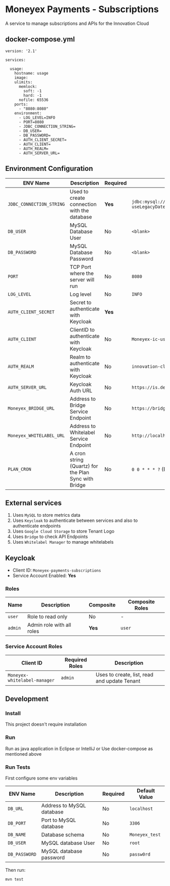 
Moneyex Payments - Subscriptions
=====================
A service to manage subscriptions and APIs for the Innovation Cloud

## docker-compose.yml

```
version: '2.1'

services:

  usage:
    hostname: usage
    image: 
    ulimits:
      memlock:
        soft: -1
        hard: -1
      nofile: 65536
    ports:
      - "8080:8080"
    environment:
      - LOG_LEVEL=INFO
      - PORT=8080
      - JDBC_CONNECTION_STRING=
      - DB_USER=
      - DB_PASSWORD=
      - AUTH_CLIENT_SECRET=
      - AUTH_CLIENT=
      - AUTH_REALM=
      - AUTH_SERVER_URL= 
```

## Environment Configuration

| ENV Name                                  | Description                                           | Required | Default Value                                                                                               |
|-------------------------------------------|-------------------------------------------------------|----------|-------------------------------------------------------------------------------------------------------------|
| `JDBC_CONNECTION_STRING`                  | Used to create connection with the database           | **Yes**  | `jdbc:mysql://localhost:3306/Moneyex_ic_usage?useLegacyDatetimeCode=false&useTimezone=true&serverTimezone=UTC` |
| `DB_USER`                                 | MySQL Database User                                   | No       | `<blank>`                                                                                                   |
| `DB_PASSWORD`                             | MySQL Database Password                               | No       | `<blank>`                                                                                                   |
| `PORT`                                    | TCP Port where the server will run                    | No       | `8080`                                                                                                      |
| `LOG_LEVEL`                               | Log level                                             | No       | `INFO`                                                                                                      |
| `AUTH_CLIENT_SECRET`                      | Secret to authenticate with Keycloak                  | **Yes**  |                                                                                                             |
| `AUTH_CLIENT`                             | ClientID to authenticate with Keycloak                | No       | `Moneyex-ic-usage`                                                                                             |
| `AUTH_REALM`                              | Realm to authenticate with Keycloak                   | No       | `innovation-cloud`                                                                                          |
| `AUTH_SERVER_URL`                         | Keycloak Auth URL                                     | No       | `https://is.dev.Moneyex.io/auth`                                                                               |
| `Moneyex_BRIDGE_URL`                         | Address to Bridge Service Endpoint                    | No       | `https://bridge.dev.Moneyex.io`                                                               |
| `Moneyex_WHITELABEL_URL`                     | Address to Whitelabel Service Endpoint                | No       | `http://localhost:8084`                                                                                     |
| `PLAN_CRON`                               | A cron string (Quartz) for the Plan Sync with Bridge  | No       | `0 0 * * * ?` (Every hours)                                                                                 |

## External services

1. Uses `MySQL` to store metrics data
2. Uses `Keycloak` to authenticate between services and also to authenticate endpoints
3. Uses `Google Cloud Storage` to store Tenant Logo
4. Uses `Bridge` to check API Endpoints
5. Uses `Whitelabel Manager` to manage whitelabels

## Keycloak

- Client ID: `Moneyex-payments-subscriptions`
- Service Account Enabled: **Yes**

### Roles

| Name                | Description                | Composite | Composite Roles |
|---------------------|----------------------------|-----------|-----------------|
| `user`              | Role to read only          | No        | -               |
| `admin`             | Admin role with all roles  | **Yes**   | `user`          |

### Service Account Roles

| Client ID                 | Required Roles | Description                                     |
|---------------------------|----------------|-------------------------------------------------|
| `Moneyex-whitelabel-manager` | `admin`        | Uses to create, list, read and update Tenant    |

## Development

### Install

This project doesn't require installation

### Run

Run as java application in Eclipse or IntelliJ or Use docker-compose as mentioned above

### Run Tests

First configure some env variables

| ENV Name      | Description                | Required | Default Value   |
|---------------|----------------------------|----------|-----------------|
| `DB_URL`      | Address to MySQL database  | No       | `localhost`     |
| `DB_PORT`     | Port to MySQL database     | No       | `3306`          |
| `DB_NAME`     | Database schema            | No       | `Moneyex_test`     |
| `DB_USER`     | MySQL database User        | No       | `root`          |
| `DB_PASSWORD` | MySQL database password    | No       | `passw0rd`      |

Then run:

```
mvn test
```